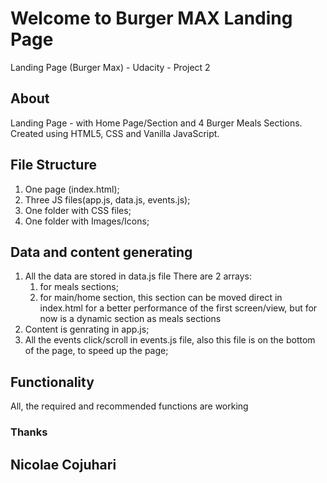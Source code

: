 # Welcome to Burger MAX Landing Page
Landing Page (Burger Max) - Udacity - Project 2

## About
Landing Page - with Home Page/Section and 4 Burger Meals Sections.
Created using HTML5, CSS and Vanilla JavaScript.

## File Structure

1. One page (index.html);
2. Three JS files(app.js, data.js, events.js);
3. One folder with CSS files;
4. One folder with Images/Icons;

## Data and content generating
1. All the data are stored in data.js file
   There are 2 arrays:
   1. for meals sections;
   2. for main/home section, this section can be moved direct in index.html for a better performance of the first screen/view, but for now is a dynamic section as meals sections
2. Content is genrating in app.js;
3. All the events click/scroll in events.js file, also this file is on the bottom of the page, to speed up the page;

## Functionality
All, the required and recommended functions are working


### Thanks
## Nicolae Cojuhari



